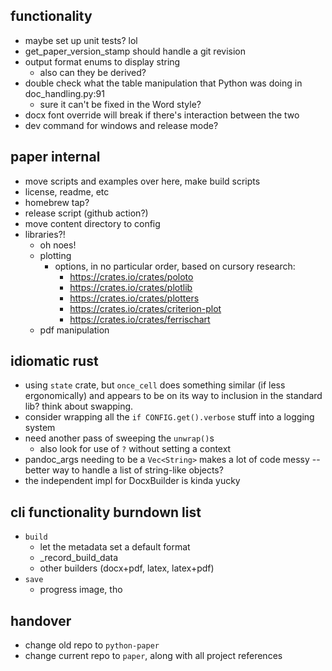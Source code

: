 ## functionality
* maybe set up unit tests? lol
* get_paper_version_stamp should handle a git revision
* output format enums to display string
    - also can they be derived?
* double check what the table manipulation that Python was doing in doc_handling.py:91
    - sure it can't be fixed in the Word style?
* docx font override will break if there's interaction between the two
* dev command for windows and release mode?

## paper internal
* move scripts and examples over here, make build scripts
* license, readme, etc
* homebrew tap?
* release script (github action?)
* move content directory to config
* libraries?!
  - oh noes!
  - plotting
    - options, in no particular order, based on cursory research:
      - https://crates.io/crates/poloto
      - https://crates.io/crates/plotlib
      - https://crates.io/crates/plotters
      - https://crates.io/crates/criterion-plot
      - https://crates.io/crates/ferrischart
  - pdf manipulation

## idiomatic rust
- using `state` crate, but `once_cell` does something similar (if less ergonomically) and appears to be on its way to inclusion in the standard lib? think about swapping.
- consider wrapping all the `if CONFIG.get().verbose` stuff into a logging system
- need another pass of sweeping the `unwrap()`s
    - also look for use of `?` without setting a context
- pandoc_args needing to be a `Vec<String>` makes a lot of code messy -- better way to handle a list of string-like objects?
- the independent impl for DocxBuilder is kinda yucky

## cli functionality burndown list
* `build`
  - let the metadata set a default format
  - _record_build_data
  - other builders (docx+pdf, latex, latex+pdf)
* `save`
  - progress image, tho

## handover
* change old repo to `python-paper`
* change current repo to `paper`, along with all project references
